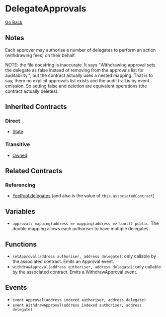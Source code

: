 # DelegateApprovals

[Go Back](../contracts.md)

## Notes

Each approver may authorise a number of delegates to perform an action (withdrawing fees) on their behalf.

NOTE: the file docstring is inaccurate. It says "Withdrawing approval sets the delegate as false instead of 
removing from the approvals list for auditability.", but the contract actually uses a nested mapping. That is to say, there no explicit approvals list exists and the audit trail is by event emission. So setting
false and deletion are equivalent operations (the contract actually deletes).

## Inherited Contracts

### Direct

* [State](State.md)

### Transitive

* [Owned](Owned.md)

## Related Contracts

### Referencing

* [FeePool.delegates](FeePool.md) (and also is the value of `this.associatedContract`)

## Variables

* `approval: mapping(address => mapping(address => bool)) public`. The double mapping allows each authoriser to have multiple delegates.

## Functions

* `setApproval(address authoriser, address delegate)`: only callable by the associated contract. Emits an Approval event.
* `withdrawApproval(address authoriser, address delegate)`: only callable by the associated contract. Emits a WithdrawApproval event.

## Events

* `event Approval(address indexed authoriser, address delegate)`
* `event WithdrawApproval(address indexed authoriser, address delegate)`
